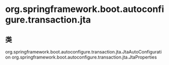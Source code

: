 # org.springframework.boot.autoconfigure.transaction.jta

## 类

org.springframework.boot.autoconfigure.transaction.jta.JtaAutoConfiguration
org.springframework.boot.autoconfigure.transaction.jta.JtaProperties




